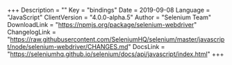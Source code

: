 +++
Description = ""
Key = "bindings"
Date = 2019-09-08
Language = "JavaScript"
ClientVersion = "4.0.0-alpha.5"
Author = "Selenium Team"
DownloadLink = "https://npmjs.org/package/selenium-webdriver"
ChangelogLink = "https://raw.githubusercontent.com/SeleniumHQ/selenium/master/javascript/node/selenium-webdriver/CHANGES.md"
DocsLink = "https://seleniumhq.github.io/selenium/docs/api/javascript/index.html"
+++
